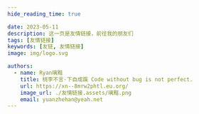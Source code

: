 ```yaml
---
hide_reading_time: true

date: 2023-05-11
description: 这一页是友情链接，前往我的朋友们
tags: [友情链接]
keywords: [友链, 友情链接]
image: img/logo.svg

authors:
  - name: Ryan璃黯
    title: 桃李不言·下自成蹊 Code without bug is not perfect.
    url: https://xn--8mrw2phtl.eu.org/
    image_url: ./友情链接.assets/璃黯.png
    email: yuanzhehan@yeah.net
---
```

